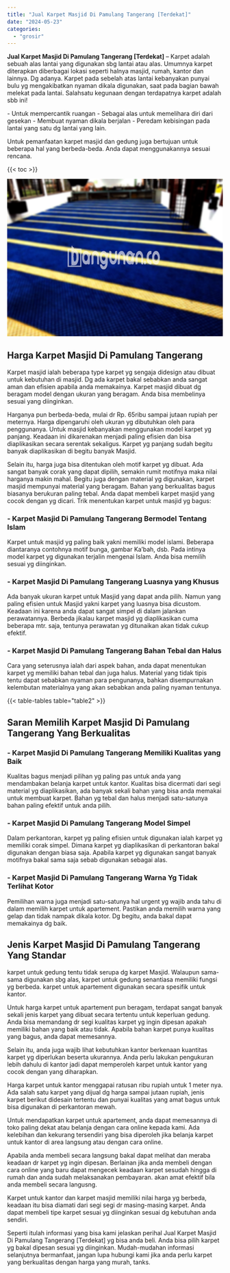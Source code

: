 ```yaml
---
title: "Jual Karpet Masjid Di Pamulang Tangerang [Terdekat]"
date: "2024-05-23"
categories: 
  - "grosir"
---
```


**Jual Karpet Masjid Di Pamulang Tangerang \[Terdekat\]** – Karpet adalah sebuah alas lantai yang digunakan sbg lantai atau alas. Umumnya karpet diterapkan diberbagai lokasi seperti halnya masjid, rumah, kantor dan lainnya. Dg adanya. Karpet pada sebelah atas lantai kebanyakan punyai bulu yg mengakibatkan nyaman dikala digunakan, saat pada bagian bawah melekat pada lantai. Salahsatu kegunaan dengan terdapatnya karpet adalah sbb ini!

\- Untuk mempercantik ruangan - Sebagai alas untuk memelihara diri dari gesekan - Membuat nyaman dikala berjalan - Peredam kebisingan pada lantai yang satu dg lantai yang lain.

Untuk pemanfaatan karpet masjid dan gedung juga bertujuan untuk beberapa hal yang berbeda-beda. Anda dapat menggunakannya sesuai rencana.

{{< toc >}}

![Jual Karpet Masjid Di Pamulang Tangerang [Terdekat]](/images/grosir-karpet-murah-17.png)

## Harga Karpet Masjid Di Pamulang Tangerang

Karpet masjid ialah beberapa type karpet yg sengaja didesign atau dibuat untuk kebutuhan di masjid. Dg ada karpet bakal sebabkan anda sangat aman dan efisien apabila anda memakainya. Karpet masjid dibuat dg beragam model dengan ukuran yang beragam. Anda bisa membelinya sesuai yang diinginkan.

Harganya pun berbeda-beda, mulai dr Rp. 65ribu sampai jutaan rupiah per meternya. Harga dipengaruhi oleh ukuran yg dibutuhkan oleh para penggunanya. Untuk masjid kebanyakan menggunakan model karpet yg panjang. Keadaan ini dikarenakan menjadi paling efisien dan bisa diaplikasikan secara serentak sekaligus. Karpet yg panjang sudah begitu banyak diaplikasikan di begitu banyak Masjid.

Selain itu, harga juga bisa ditentukan oleh motif karpet yg dibuat. Ada sangat banyak corak yang dapat dipilih, semakin rumit motifnya maka nilai harganya makin mahal. Begitu juga dengan material yg digunakan, karpet masjid mempunyai material yang beragam. Bahan yang berkualitas bagus biasanya berukuran paling tebal. Anda dapat membeli karpet masjid yang cocok dengan yg dicari. Trik menentukan karpet untuk masjid yg bagus:

### \- Karpet Masjid Di Pamulang Tangerang Bermodel Tentang Islam

Karpet untuk masjid yg paling baik yakni memiliki model islami. Beberapa diantaranya contohnya motif bunga, gambar Ka’bah, dsb. Pada intinya model karpet yg digunakan terjalin mengenai Islam. Anda bisa memilih sesuai yg diinginkan.

### \- Karpet Masjid Di Pamulang Tangerang Luasnya yang Khusus

Ada banyak ukuran karpet untuk Masjid yang dapat anda pilih. Namun yang paling efisien untuk Masjid yakni karpet yang luasnya bisa dicustom. Keadaan ini karena anda dapat sangat simpel di dalam jalankan perawatannya. Berbeda jikalau karpet masjid yg diaplikasikan cuma beberapa mtr. saja, tentunya perawatan yg ditunaikan akan tidak cukup efektif.

### \- Karpet Masjid Di Pamulang Tangerang Bahan Tebal dan Halus

Cara yang seterusnya ialah dari aspek bahan, anda dapat menentukan karpet yg memiliki bahan tebal dan juga halus. Material yang tidak tipis tentu dapat sebabkan nyaman para pengunanya, bahkan disempurnakan kelembutan materialnya yang akan sebabkan anda paling nyaman tentunya.

{{< table-tables table="table2" >}}

## Saran Memilih Karpet Masjid Di Pamulang Tangerang Yang Berkualitas

### \- Karpet Masjid Di Pamulang Tangerang Memiliki Kualitas yang Baik

Kualitas bagus menjadi pilihan yg paling pas untuk anda yang mendambakan belanja karpet untuk kantor. Kualitas bisa dicermati dari segi material yg diaplikasikan, ada banyak sekali bahan yang bisa anda memakai untuk membuat karpet. Bahan yg tebal dan halus menjadi satu-satunya bahan paling efektif untuk anda pilih.

### \- Karpet Masjid Di Pamulang Tangerang Model Simpel

Dalam perkantoran, karpet yg paling efisien untuk digunakan ialah karpet yg memiliki corak simpel. Dimana karpet yg diaplikasikan di perkantoran bakal digunakan dengan biasa saja. Apabila karpet yg digunakan sangat banyak motifnya bakal sama saja sebab digunakan sebagai alas.

### \- Karpet Masjid Di Pamulang Tangerang Warna Yg Tidak Terlihat Kotor

Pemilihan warna juga menjadi satu-satunya hal urgent yg wajib anda tahu di dalam memilih karpet untuk apartement. Pastikan anda memilih warna yang gelap dan tidak nampak dikala kotor. Dg begitu, anda bakal dapat memakainya dg baik.

## Jenis Karpet Masjid Di Pamulang Tangerang Yang Standar

karpet untuk gedung tentu tidak serupa dg karpet Masjid. Walaupun sama-sama digunakan sbg alas, karpet untuk gedung senantiasa memiliki fungsi yg berbeda. karpet untuk apartement digunakan secara spesifik untuk kantor.

Untuk harga karpet untuk apartement pun beragam, terdapat sangat banyak sekali jenis karpet yang dibuat secara tertentu untuk keperluan gedung. Anda bisa memandang dr segi kualitas karpet yg ingin dipesan apakah memiliki bahan yang baik atau tidak. Apabila bahan karpet punya kualitas yang bagus, anda dapat memesannya.

Selain itu, anda juga wajib lihat kebutuhkan kantor berkenaan kuantitas karpet yg diperlukan beserta ukurannya. Anda perlu lakukan pengukuran lebih dahulu di kantor jadi dapat memperoleh karpet untuk kantor yang cocok dengan yang diharapkan.

Harga karpet untuk kantor menggapai ratusan ribu rupiah untuk 1 meter nya. Ada salah satu karpet yang dijual dg harga sampai jutaan rupiah, jenis karpet berikut didesain tertentu dan punyai kualitas yang amat bagus untuk bisa digunakan di perkantoran mewah.

Untuk mendapatkan karpet untuk apartement, anda dapat memesannya di toko paling dekat atau belanja dengan cara online kepada kami. Ada kelebihan dan kekurang tersendiri yang bisa diperoleh jika belanja karpet untuk kantor di area langsung atau dengan cara online.

Apabila anda membeli secara langsung bakal dapat melihat dan meraba keadaan dr karpet yg ingin dipesan. Berlainan jika anda membeli dengan cara online yang baru dapat mengecek keadaan karpet sesudah hingga di rumah dan anda sudah melaksanakan pembayaran. akan amat efektif bila anda membeli secara langusng.

Karpet untuk kantor dan karpet masjid memiliki nilai harga yg berbeda, keadaan itu bisa diamati dari segi segi dr masing-masing karpet. Anda dapat membeli tipe karpet sesuai yg diinginkan sesuai dg kebutuhan anda sendiri.

Seperti itulah informasi yang bisa kami jelaskan perihal Jual Karpet Masjid Di Pamulang Tangerang \[Terdekat\] yg bisa anda beli. Anda bisa pilih karpet yg bakal dipesan sesuai yg diinginkan. Mudah-mudahan informasi selanjutnya bermanfaat, jangan lupa hubungi kami jika anda perlu karpet yang berkualitas dengan harga yang murah, tanks.
